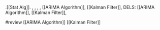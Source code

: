 .[[Stat Alg]].
  , , ,
  , [[ARIMA Algorithm]], [[Kalman Filter]], 
  DELS: [[ARIMA Algorithm]], [[Kalman Filter]],


#review 
[[ARIMA Algorithm]]
[[Kalman Filter]]

